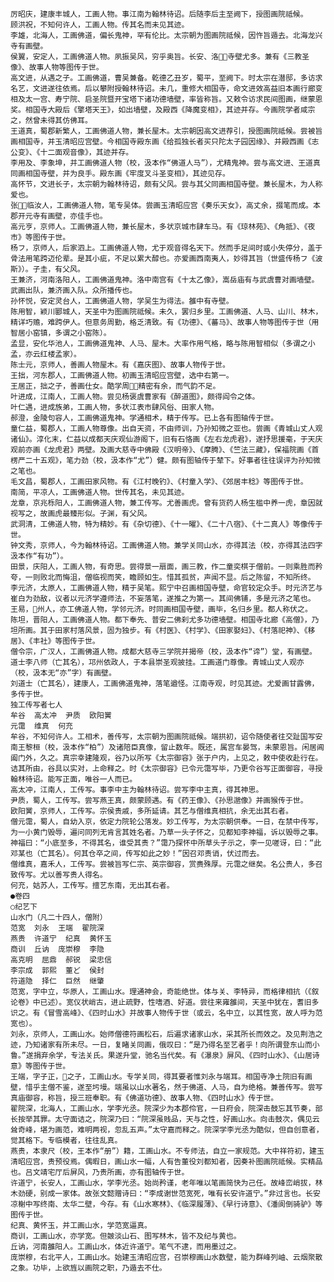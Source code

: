 <!-- { "loadSidebar": true } -->
    厉昭庆，建康丰城人，工画人物。事江南为翰林待诏。后随李后主至阙下，授图画院祗候。
    顾洪祝，不知何许人，工画人物。传其名而未见其迹。
    李雄，北海人，工画佛道，偏长鬼神，罕有伦比。太宗朝为图画院祗候，因忤旨遁去。北海龙兴寺有画壁。
    侯翼，安定人，工画佛道人物。夙振吴风，穷乎奥旨。长安、洛，寺壁尤多。兼有《三教圣像》、故事人物等图传于世。
    高文进，从遇之子。工画佛道，曹吴兼备。乾德乙丑岁，蜀平，至阙下。时太宗在潜邸，多访求名艺，文进遂往依焉。后以攀附授翰林待诏。未几，重修大相国寺，命文进效高益旧本画行廊变相及太一宫、寿宁院、启圣院暨开宝塔下诸功德墙壁，率皆称旨。又敕令访求民间图画，继蒙恩奖。相国寺大殿后《擎塔天王》，如出墙壁，及殿西《降魔变相》，其迹并存。今画院学者咸宗之，然曾未得其仿佛耳。
    王道真，蜀郡新繁人，工画佛道人物，兼长屋木。太宗朝因高文进荐引，授图画院祗候。尝被旨画相国寺，并玉清昭应宫壁。今相国寺殿东画《给孤独长者买只陀太子园因缘》、并殿西画《志公变》、《十二面观音像》，其迹并存。
    李用及、李象坤，并工画佛道人物（校，汲本作“佛道人马”），尤精鬼神。尝与高文进、王道真同画相国寺壁，并为良手。殿东画《牢度叉斗圣变相》，其迹见存。
    高怀节，文进长子，太宗朝为翰林待诏，颇有父风。尝与其父同画相国寺壁。兼长屋木，为人称爱也。
    张，临汝人，工画佛道人物，笔专吴体。尝画玉清昭应宫《奏乐天女》，高丈余，掇笔而成。本郡开元寺有画壁，亦佳手也。
    高元亨，京师人。工画佛道人物，兼长屋木，多状京城市肆车马。有《琼林苑》、《角抵》、《夜市》等图传于世。
    杨フ，京师人，后家泗上。工画佛道人物，尤于观音得名天下。然而手足间时或小失停分，盖于骨法用笔跨迈伦辈。是其小疵，不足以累大醇也。亦爱画西南夷人，妙得其旨（世盛传杨フ《波斯》）。子圭，有父风。
    王兼济，河南洛阳人，工画佛道鬼神。洛中南宫有《十太乙像》，嵩岳庙有与武虞曹对画墙壁。武画出队，兼济画入队。众所播传也。
    孙怀悦，安定灵台人，工画佛道人物，学吴生为得法。雒中有寺壁。
    陈用智，颖川郾城人，天圣中为图画院祗候。未久，罢归乡里。工画佛道、人马、山川、林木，精详巧赡，难跨伊人。但意务周勤，格乏清致。有《功德》、《蕃马》、故事人物等图传于世（用智居小窑镇，多谓之小窑陈）。
    孟显，安化华池人，工画佛道鬼神、人马、屋木。大率作用气格，略与陈用智相似（多谓之小孟，亦云红楼孟家）。
    陈士元，京师人，善画人物屋木。有《嘉庆图》、故事人物传于世。
    王拙，河东郡人，工画佛道人物。初画玉清昭应宫壁，选中右第一。
    王居正，拙之子，善画仕女。酷学周，精密有余，而气韵不足。
    叶进成，江南人，工画人物。尝见杨褒虞曹家有《醉道图》，颇得阎令之体。
    叶仁遇，进成族弟，工画人物，多状江表市肆风俗、田家人物。
    郝澄，金陵句容人，工画佛道鬼神。学通相术，精于传写。已上各有图轴传于世。
    童仁益，蜀郡人，工画人物尊像。出自天资，不由师训，乃孙知微之亚也。尝画《青城山丈人观诸仙》。淳化末，仁益以成都天庆观仙游阁下，旧有石恪画《左右龙虎君》，遂抒思援毫，于天庆观前亦画《龙虎君》两壁。及画大慈寺中佛殿《汉明帝》、《摩腾》、《竺法三藏》，保福院画《首楞严二十五观》，笔力劲（校，汲本作“尤”）健。颇有图轴传于辇下。好事者往往误评为孙知微之笔也。
    毛文昌，蜀郡人，工画田家风物。有《江村晚钓》、《村童入学》、《郊居丰稔》等图传于世。
    南简，平凉人，工画佛道人物。世传其名，未见其迹。
    龙章，京兆栎阳人，工画佛道人物，兼工传写。尤善画虎。曾有货药人杨生槛中养一虎，章因就视写之，故画虎最臻形似。子渊，有父风。
    武洞清，工佛道人物，特为精妙。有《杂切德》、《十一曜》、《二十八宿》、《十二真人》等像传于世。
    钟文秀，京师人，今为翰林待诏。工画佛道人物。兼学关同山水，亦得其法（校，亦得其法四字汲本作“有功”）。
    田景，庆阳人，工画人物，有奇思。尝得景一扇面，画三教，作二童奕棋于僧前。一则乘胜而矜夸，一则败北而悔沮，僧临视而笑，瞻顾如生。惜其孤贫，声闻不显。后之陈留，不知所终。
    李元济，太原人，工画佛道人物，精于吴笔。熙宁中召画相国寺壁，命官较定众手。时元济艺与崔白为劲敌，议者以元济学遵师法，不妄落笔，遂推之为第一。其间佛铺，多是元济之笔也。
    王易，州人，亦工佛道人物，学邻元济。时同画相国寺壁，画毕，名归乡里。都人称伏之。
    陈坦，晋阳人，工画佛道人物。都下奉先、普安二佛刹尤多功德墙壁。相国寺北廊《高僧》，乃坦所画。其于田家村落风景，固为独步。有《村医》、《村学》、《田家娶妇》、《村落祀神》、《移居》、《丰社》等图传于世。
    僧令宗，广汉人，工画佛道人物。成都大慈寺三学院并揭帝（校，汲本作“谛”）堂，有画壁。
    道士李八师（亡其名），邛州依政人，于本县崇圣观披挂。工画道门尊像。青城山丈人观亦（校，汲本无“亦”字）有画壁。
    刘道士（亡其名），建康人，工画佛道鬼神，落笔遒怪。江南寺观，时见其迹。尤爱画甘露佛，多传于世。
    独工传写者七人
    牟谷  高太冲  尹质  欧阳黉
    元霭  维真  何充
    牟谷，不知何许人。工相术，善传写，太宗朝为图画院祗候。端拱初，诏令随使者往交趾国写安南王黎桓（校，汲本作“柏”）及诸陪臣真像，留止数年。既还，属宫车晏驾，未蒙恩旨。闲居阊阖门外，久之。真宗幸建隆观，谷乃以所写《太宗御容》张于户内，上见之，敕中使收赴行在。诘其所由，谷具以实对，上命释之。时《太宗御容》已令元霭写毕，乃更令谷写正面御容，寻授翰林待诏。能写正面，唯谷一人而已。
    高太冲，江南人，工传写。事李中主为翰林待诏。尝写李中主真，得其神思。
    尹质，蜀人，工传写。尝写燕王真，颇蒙顾遇。有《药王像》、《孙思邈像》并画猴传于世。
    欧阳黉，京师人，工传写。宗侯贵戚，多所延请。其艺与僧维真相抗，余无出其右者。
    僧元霭，蜀人，自幼入京，依定力院轮公落发。妙工传写，为太宗朝供奉。一日，在禁中传写，为一小黄门毁辱，遍问同列无肯言其姓名者。乃草一头子怀之，见都知李神福，诉以毁辱之事。神福曰：“小底至多，不得其名，谁受其责？”霭乃探怀中所草头子示之，李一见嗟讶，曰：“此邓某也（亡其名）。何其仓卒之间，传写如此之妙！”因召邓责诮，伏过而去。
    僧维真，嘉禾人，工传写。尝被旨写仁宗、英宗御容，赏赉殊厚。元霭之继矣。名公贵人，多召致传写。尤以善写贵人得名。
    何充，姑苏人，工传写。擅艺东南，无出其右者。
    ●卷四
    ○纪艺下
    山水门（凡二十四人，僧附）
    范宽  刘永  王端  翟院深
    燕贵  许道宁  纪真  黄怀玉
    商训  丘讷  庞崇穆  李隐
    高克明  屈鼎  郝锐  梁忠信
    李宗成  郭熙  董ど  侯封
    符道隐  择仁  巨然  继肇
    范宽，字中立，华原人，工画山水。理通神会，奇能绝世。体与关、李特异，而格律相抗（《叙论卷》中已述）。宽仪状峭古，进止疏野，性嗜酒、好道。尝往来雍雒间，天圣中犹在，耆旧多识之。有《冒雪高峰》、《四时山水》并故事人物传于世（或云，名中立，以其性宽，故人呼为范宽也）。
    刘永，京师人，工画山水。始师僧德符画松石，后遍求诸家山水，采其所长而效之。及见荆浩之迹，乃知诸家有所未尽。一日，复睹关同画，俄叹曰：“是乃得名至艺者乎！向所谓登东山而小鲁。”遂捐弃余学，专法关氏。果遂升堂，驰名当代矣。有《瀑泉》屏风、《四时山水》、《山居诗意》等图传于世。
    王端，字子正，之子，工画山水。专学关同，得其要者惟刘永与端耳。相国寺净土院旧有画壁，惜乎主僧不鉴，遂至圬墁。端虽以山水著名，然于佛道、人马，自为绝格。兼善传写。尝写真庙御容，称旨，授三班奉职。有《佛道功德》、故事人物、《四时山水》传于世。
    翟院深，北海人，工画山水，学李光丞。院深少为本郡伶官，一日府会，院深击鼓忘其节奏，部长按举其罪。太守面诘之，院深乃曰：“院深虽贱品，天与之性，好画山水。向击鼓次，偶见云耸奇峰，堪为画范，难明两视，忽乱五声。”太守嘉而释之。院深学李光丞为酷似，但自创意者，觉其格下。专临模者，往往乱真。
    燕贵，本隶尺（校，王本作“册”）籍，工画山水。不专师法，自立一家规范。大中祥符初，建玉清昭应宫，贵预役焉。偶暇日，画山水一幅，人有告董役刘都知者，因奏补图画院祗候。实精品也。吕文靖宅厅后屏风，乃贵所画，亦有图轴传于世。
    许道宁，长安人，工画山水，学李光丞。始尚矜谨，老年唯以笔画简快为己任。故峰峦峭拔，林木劲硬，别成一家体。故张文懿赠诗曰：“李成谢世范宽死，唯有长安许道宁。”非过言也。长安凉榭中写终南、太华二壁，今存。有《山水寒林》、《临深履薄》、《早行诗意》、《潘阆倒骑驴》等图传于世。
    纪真、黄怀玉，并工画山水，学范宽逼真。
    商训，工画山水，亦学宽。但皴淡山石、图写林木，皆不及纪与黄也。
    丘讷，河南雒阳人。工画山水，体近许道宁。笔气不逮，而用墨过之。
    庞崇穆，右北平人，工画山水。始建玉清昭应宫，召崇穆画山水数壁，能为群峰列岫、云烟聚散之象。功毕，上欲旌以画院之职，乃遁去不仕。
